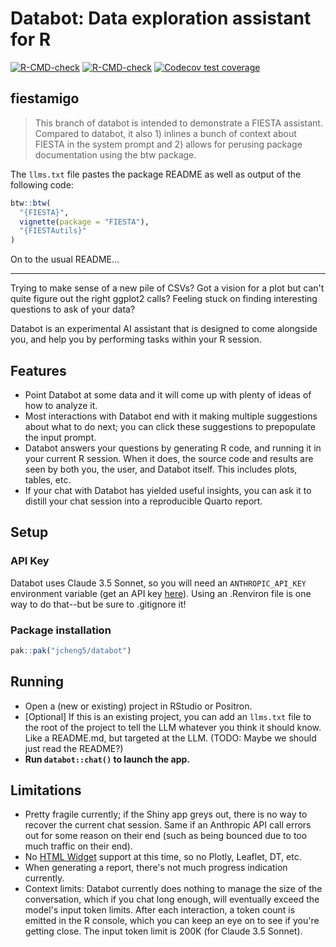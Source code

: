 # Databot: Data exploration assistant for R

<!-- badges: start -->
[![R-CMD-check](https://github.com/jcheng5/databot/actions/workflows/R-CMD-check.yaml/badge.svghttps://github.com/jcheng5/databot/actions/workflows/R-CMD-check.yaml/badge.svghttps://github.com/jcheng5/databot/actions/workflows/R-CMD-check.yaml/badge.svg)](https://github.com/jcheng5/databot/actions/workflows/R-CMD-check.yaml)
[![R-CMD-check](https://github.com/jcheng5/databot/actions/workflows/R-CMD-check.yaml/badge.svg)](https://github.com/jcheng5/databot/actions/workflows/R-CMD-check.yaml)
[![Codecov test coverage](https://codecov.io/gh/jcheng5/databot/graph/badge.svg)](https://app.codecov.io/gh/jcheng5/databot)
<!-- badges: end -->

## fiestamigo

> This branch of databot is intended to demonstrate a FIESTA assistant. Compared to databot, it also 1) inlines a bunch of context about FIESTA in the system prompt and 2) allows for perusing package documentation using the btw package.

The `llms.txt` file pastes the package README as well as output of the following code:

```r
btw::btw(
  "{FIESTA}",
  vignette(package = "FIESTA"),
  "{FIESTAutils}"
)
```

On to the usual README...

-----


Trying to make sense of a new pile of CSVs? Got a vision for a plot but can't quite figure out the right ggplot2 calls? Feeling stuck on finding interesting questions to ask of your data?

Databot is an experimental AI assistant that is designed to come alongside you, and help you by performing tasks within your R session.

## Features

- Point Databot at some data and it will come up with plenty of ideas of how to analyze it.
- Most interactions with Databot end with it making multiple suggestions about what to do next; you can click these suggestions to prepopulate the input prompt.
- Databot answers your questions by generating R code, and running it in your current R session. When it does, the source code and results are seen by both you, the user, and Databot itself. This includes plots, tables, etc.
- If your chat with Databot has yielded useful insights, you can ask it to distill your chat session into a reproducible Quarto report.

## Setup

### API Key

Databot uses Claude 3.5 Sonnet, so you will need an `ANTHROPIC_API_KEY` environment variable (get an API key [here](https://console.anthropic.com/settings/keys)). Using an .Renviron file is one way to do that--but be sure to .gitignore it!

### Package installation

```r
pak::pak("jcheng5/databot")
```

## Running

- Open a (new or existing) project in RStudio or Positron.
- \[Optional\] If this is an existing project, you can add an `llms.txt` file to the root of the project to tell the LLM whatever you think it should know. Like a README.md, but targeted at the LLM. (TODO: Maybe we should just read the README?)
- **Run `databot::chat()` to launch the app.**

## Limitations

- Pretty fragile currently; if the Shiny app greys out, there is no way to recover the current chat session. Same if an Anthropic API call errors out for some reason on their end (such as being bounced due to too much traffic on their end).
- No [HTML Widget](https://htmlwidgets.org) support at this time, so no Plotly, Leaflet, DT, etc.
- When generating a report, there's not much progress indication currently.
- Context limits: Databot currently does nothing to manage the size of the conversation, which if you chat long enough, will eventually exceed the model's input token limits. After each interaction, a token count is emitted in the R console, which you can keep an eye on to see if you're getting close. The input token limit is 200K (for Claude 3.5 Sonnet).
